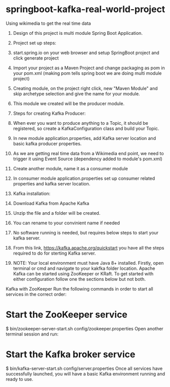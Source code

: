 # springboot-kafka-real-world-project
Using wikimedia to get the real time data

1. Design of this project is multi module Spring Boot Application.
2. Project set up steps:
3. start.spring.io on your web browser and setup SpringBoot project and click generate project
4. Import your project as a Maven Project and change packaging as pom in your pom.xml (making pom tells spring boot we are doing multi module project)


6. Creating module, on the project right click, new "Maven Module" and skip archetype selection and give the name for your module.
7. This module we created will be the producer module.
8. Steps for creating Kafka Producer:
9. When ever you want to produce anything to a Topic, it should be registered, so create a KafkaConfiguration class and build your Topic.
10. In new module application.properties, add Kafka server location and basic kafka producer properties.
11. As we are getting real time data from a Wikimedia end point, we need to trigger it using Event Source (dependency added to module's pom.xml)


12. Create another module, name it as a consumer module
13. In consumer module application.properties set up consumer related properties and kafka server location.


15. Kafka installation:
16. Download Kafka from Apache Kafka 
17. Unzip the file and a folder will be created.
18. You can rename to your convinient name if needed
19. No software running is needed, but requires below steps to start your kafka server.
20. From this link, https://kafka.apache.org/quickstart you have all the steps required to do for sterting Kafka server.
21. NOTE: Your local environment must have Java 8+ installed.
Firstly, open terminal or cmd and navigate to your kakfka folder location.
Apache Kafka can be started using ZooKeeper or KRaft. To get started with either configuration follow one the sections below but not both.

Kafka with ZooKeeper
Run the following commands in order to start all services in the correct order:

# Start the ZooKeeper service
$ bin/zookeeper-server-start.sh config/zookeeper.properties
Open another terminal session and run:

# Start the Kafka broker service
$ bin/kafka-server-start.sh config/server.properties
Once all services have successfully launched, you will have a basic Kafka environment running and ready to use.

